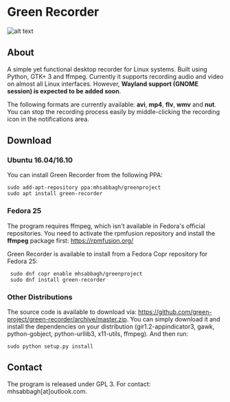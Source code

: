 # Green Recorder

![alt text](https://raw.githubusercontent.com/green-project/green-recorder/master/Green%20Recorder.png)

## About

A simple yet functional desktop recorder for Linux systems. Built using Python, GTK+ 3 and ffmpeg. Currently it supports recording audio and video on almost all Linux interfaces. However, **Wayland support (GNOME session) is expected to be added soon**.

The following formats are currently available: **avi**, **mp4**, **flv**, **wmv** and **nut**. You can stop the recording process easily by middle-clicking the recording icon in the notifications area.

## Download

### Ubuntu 16.04/16.10

You can install Green Recorder from the following PPA:

    sudo add-apt-repository ppa:mhsabbagh/greenproject
    sudo apt install green-recorder

### Fedora 25

The program requires ffmpeg, which isn't available in Fedora's official repositories. You need to activate the rpmfusion repository and install the **ffmpeg** package first: https://rpmfusion.org/

Green Recorder is available to install from a Fedora Copr repository for Fedora 25:

     sudo dnf copr enable mhsabbagh/greenproject 
     sudo dnf install green-recorder

### Other Distributions

The source code is available to download via: https://github.com/green-project/green-recorder/archive/master.zip. You can simply download it and install the dependencies on your distribution (gir1.2-appindicator3, gawk, python-gobject, python-urllib3, x11-utils, ffmpeg). And then run: 

    sudo python setup.py install
    
## Contact

The program is released under GPL 3. For contact: mhsabbagh[at]outlook.com.
